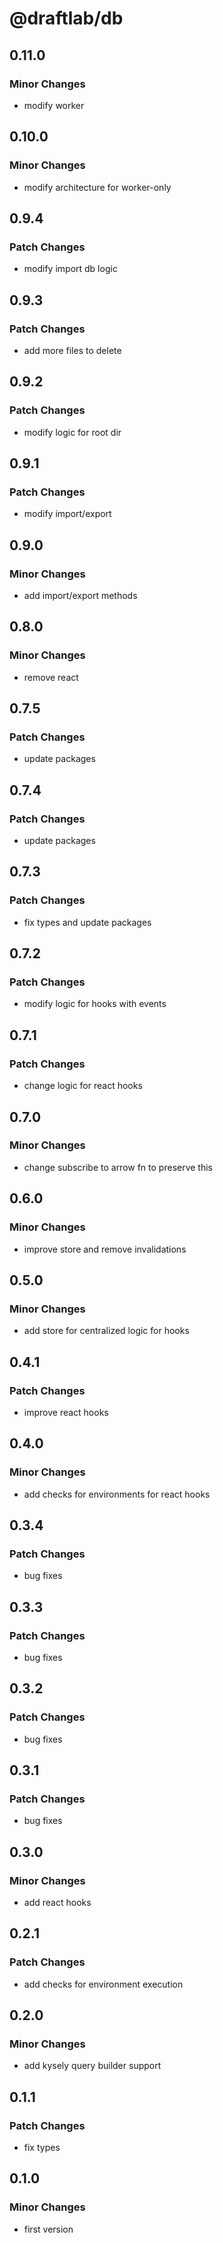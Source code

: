 # @draftlab/db

## 0.11.0

### Minor Changes

- modify worker

## 0.10.0

### Minor Changes

- modify architecture for worker-only

## 0.9.4

### Patch Changes

- modify import db logic

## 0.9.3

### Patch Changes

- add more files to delete

## 0.9.2

### Patch Changes

- modify logic for root dir

## 0.9.1

### Patch Changes

- modify import/export

## 0.9.0

### Minor Changes

- add import/export methods

## 0.8.0

### Minor Changes

- remove react

## 0.7.5

### Patch Changes

- update packages

## 0.7.4

### Patch Changes

- update packages

## 0.7.3

### Patch Changes

- fix types and update packages

## 0.7.2

### Patch Changes

- modify logic for hooks with events

## 0.7.1

### Patch Changes

- change logic for react hooks

## 0.7.0

### Minor Changes

- change subscribe to arrow fn to preserve this

## 0.6.0

### Minor Changes

- improve store and remove invalidations

## 0.5.0

### Minor Changes

- add store for centralized logic for hooks

## 0.4.1

### Patch Changes

- improve react hooks

## 0.4.0

### Minor Changes

- add checks for environments for react hooks

## 0.3.4

### Patch Changes

- bug fixes

## 0.3.3

### Patch Changes

- bug fixes

## 0.3.2

### Patch Changes

- bug fixes

## 0.3.1

### Patch Changes

- bug fixes

## 0.3.0

### Minor Changes

- add react hooks

## 0.2.1

### Patch Changes

- add checks for environment execution

## 0.2.0

### Minor Changes

- add kysely query builder support

## 0.1.1

### Patch Changes

- fix types

## 0.1.0

### Minor Changes

- first version
